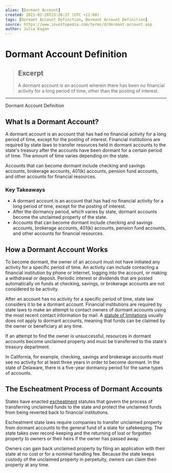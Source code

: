 ```yaml
---
alias: [Dormant Account]
created: 2021-02-28T23:26:27 (UTC +11:00)
tags: [Dormant Account Definition, Dormant Account Definition]
source: https://www.investopedia.com/terms/d/dormant-account.asp
author: Julia Kagan
---
```


# Dormant Account Definition

> ## Excerpt
> A dormant account is an account wherein there has been no financial activity for a long period of time, other than the posting of interest.

---

Dormant Account Definition
## What Is a Dormant Account?

A dormant account is an account that has had no financial activity for a long period of time, except for the posting of interest. Financial institutions are required by state laws to transfer resources held in dormant accounts to the state's treasury after the accounts have been dormant for a certain period of time. The amount of time varies depending on the state.

Accounts that can become dormant include checking and savings accounts, brokerage accounts, 401(k) accounts, pension fund accounts, and other accounts for financial resources.

### Key Takeaways

-   A dormant account is an account that has had no financial activity for a long period of time, except for the posting of interest.
-   After the dormancy period, which varies by state, dormant accounts become the unclaimed property of the state.
-   Accounts that can become dormant include checking and savings accounts, brokerage accounts, 401(k) accounts, pension fund accounts, and other accounts for financial resources.

## How a Dormant Account Works

To become dormant, the owner of an account must not have initiated any activity for a specific period of time. An activity can include contacting a financial institution by phone or Internet, logging into the account, or making a withdrawal or deposit. Periodic interest or dividends that are posted automatically on funds at checking, savings, or brokerage accounts are not considered to be activity.

After an account has no activity for a specific period of time, state law considers it to be a dormant account. Financial institutions are required by state laws to make an attempt to contact owners of dormant accounts using the most recent contact information by mail. A [statute of limitations](https://www.investopedia.com/terms/s/statute-of-limitations.asp) usually does not apply to dormant accounts, meaning that funds can be claimed by the owner or beneficiary at any time.

If an attempt to find the owner is unsuccessful, resources in dormant accounts become unclaimed property and must be transferred to the state's treasury department.

In California, for example, checking, savings and brokerage accounts must see no activity for at least three years in order to become dormant. In the state of Delaware, there is a five-year dormancy period for the same types of accounts.

## The Escheatment Process of Dormant Accounts

States have enacted [escheatment](https://www.investopedia.com/terms/e/escheat.asp) statutes that govern the process of transferring unclaimed funds to the state and protect the unclaimed funds from being reverted back to financial institutions.

Escheatment state laws require companies to transfer unclaimed property from dormant accounts to the general fund of a state for safekeeping. The state takes over record-keeping and the returning of lost or forgotten property to owners or their heirs if the owner has passed away.

Owners can gain back unclaimed property by filing an application with their state at no cost or for a nominal handling fee. Because the state keeps custody of the unclaimed property in perpetuity, owners can claim their property at any time.
